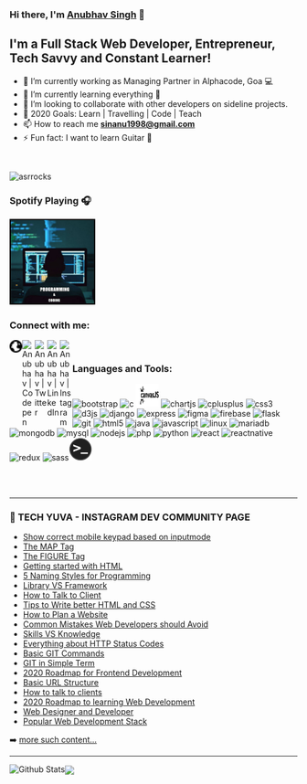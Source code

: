 ### Hi there, I'm [Anubhav Singh][website] 👋

## I'm a Full Stack Web Developer, Entrepreneur, Tech Savvy and Constant Learner!

- 🔭 I’m currently working as Managing Partner in Alphacode, Goa 💻
- 🌱 I’m currently learning everything 🤣
- 👯 I’m looking to collaborate with other developers on sideline projects.
- 🥅 2020 Goals: Learn | Travelling | Code | Teach
- 📫 How to reach me **sinanu1998@gmail.com**
- ⚡ Fun fact: I want to learn Guitar 🎸
<br />
<p align="left"> <img src="https://komarev.com/ghpvc/?username=asrrocks" alt="asrrocks" /> </p>

### Spotify Playing 🎧
[<img src="https://github.com/asrrocks/asrrocks/blob/master/1.jpeg" alt="Programmer Playlist" width="150" />](https://open.spotify.com/playlist/6vWEpKDjVitlEDrOmLjIAj?si=Zb83KCu8Qc-x3xo53r6TsQ)

### Connect with me:

[<img align="left" alt="Portfolio Website" width="22px" src="https://raw.githubusercontent.com/iconic/open-iconic/master/svg/globe.svg" />][website]
[<img align="left" alt="Anubhav | Codepen" width="22px" src="https://cdn.jsdelivr.net/npm/simple-icons@3.0.1/icons/codepen.svg" />][codepen]
[<img align="left" alt="Anubhav | Twitter" width="22px" src="https://cdn.jsdelivr.net/npm/simple-icons@v3/icons/twitter.svg" />][twitter]
[<img align="left" alt="Anubhav | LinkedIn" width="22px" src="https://cdn.jsdelivr.net/npm/simple-icons@v3/icons/linkedin.svg" />][linkedin]
[<img align="left" alt="Anubhav | Instagram" width="22px" src="https://cdn.jsdelivr.net/npm/simple-icons@v3/icons/instagram.svg" />][instagram]

<br />

### Languages and Tools:

<p align="left"><img src="https://devicons.github.io/devicon/devicon.git/icons/bootstrap/bootstrap-plain.svg" alt="bootstrap" width="40" height="40"/> <img src="https://devicons.github.io/devicon/devicon.git/icons/c/c-original.svg" alt="c" width="40" height="40"/> <img src="https://raw.githubusercontent.com/Hardik0307/Hardik0307/master/assets/canvasjs-charts.svg" alt="canvasjs" width="40" height="40"/> <img src="https://www.chartjs.org/media/logo-title.svg" alt="chartjs" width="40" height="40"/> <img src="https://devicons.github.io/devicon/devicon.git/icons/cplusplus/cplusplus-original.svg" alt="cplusplus" width="40" height="40"/> <img src="https://devicons.github.io/devicon/devicon.git/icons/css3/css3-original-wordmark.svg" alt="css3" width="40" height="40"/> <img src="https://devicons.github.io/devicon/devicon.git/icons/d3js/d3js-original.svg" alt="d3js" width="40" height="40"/> <img src="https://devicons.github.io/devicon/devicon.git/icons/django/django-original.svg" alt="django" width="40" height="40"/> <img src="https://devicons.github.io/devicon/devicon.git/icons/express/express-original-wordmark.svg" alt="express" width="40" height="40"/> <img src="https://www.vectorlogo.zone/logos/figma/figma-icon.svg" alt="figma" width="40" height="40"/> <img src="https://www.vectorlogo.zone/logos/firebase/firebase-icon.svg" alt="firebase" width="40" height="40"/> <img src="https://www.vectorlogo.zone/logos/pocoo_flask/pocoo_flask-icon.svg" alt="flask" width="40" height="40"/> <img src="https://www.vectorlogo.zone/logos/git-scm/git-scm-icon.svg" alt="git" width="40" height="40"/> <img src="https://devicons.github.io/devicon/devicon.git/icons/html5/html5-original-wordmark.svg" alt="html5" width="40" height="40"/> <img src="https://devicons.github.io/devicon/devicon.git/icons/java/java-original-wordmark.svg" alt="java" width="40" height="40"/> <img src="https://devicons.github.io/devicon/devicon.git/icons/javascript/javascript-original.svg" alt="javascript" width="40" height="40"/> <img src="https://devicons.github.io/devicon/devicon.git/icons/linux/linux-original.svg" alt="linux" width="40" height="40"/> <img src="https://www.vectorlogo.zone/logos/mariadb/mariadb-icon.svg" alt="mariadb" width="40" height="40"/> <img src="https://devicons.github.io/devicon/devicon.git/icons/mongodb/mongodb-original-wordmark.svg" alt="mongodb" width="40" height="40"/> <img src="https://devicons.github.io/devicon/devicon.git/icons/mysql/mysql-original-wordmark.svg" alt="mysql" width="40" height="40"/> <img src="https://devicons.github.io/devicon/devicon.git/icons/nodejs/nodejs-original-wordmark.svg" alt="nodejs" width="40" height="40"/> <img src="https://devicons.github.io/devicon/devicon.git/icons/php/php-original.svg" alt="php" width="40" height="40"/> <img src="https://devicons.github.io/devicon/devicon.git/icons/python/python-original.svg" alt="python" width="40" height="40"/> <img src="https://devicons.github.io/devicon/devicon.git/icons/react/react-original-wordmark.svg" alt="react" width="40" height="40"/> <img src="https://reactnative.dev/img/header_logo.svg" alt="reactnative" width="40" height="40"/> <img src="https://devicons.github.io/devicon/devicon.git/icons/redux/redux-original.svg" alt="redux" width="40" height="40"/> <img src="https://devicons.github.io/devicon/devicon.git/icons/sass/sass-original.svg" alt="sass" width="40" height="40"/><img src="https://raw.githubusercontent.com/github/explore/80688e429a7d4ef2fca1e82350fe8e3517d3494d/topics/terminal/terminal.png" alt="sass" width="40" height="40"/></p>

<br />
<br />

---

### 📕 TECH YUVA - INSTAGRAM DEV COMMUNITY PAGE
- [Show correct mobile keypad based on inputmode](https://www.instagram.com/p/CFOYMUcjTtv/)
- [The MAP Tag](https://www.instagram.com/p/CFL1d23D8uw/)
- [The FIGURE Tag](https://www.instagram.com/p/CFJP69hjVhz/)
- [Getting started with HTML](https://www.instagram.com/p/CFG_in3D2kJ/)
- [5 Naming Styles for Programming](https://www.instagram.com/p/CE3lfCVDsDM/)
- [Library VS Framework](https://www.instagram.com/p/CEoIzstDPef/)
- [How to Talk to Client](https://www.instagram.com/p/CEdWkSwDMz5/)
- [Tips to Write better HTML and CSS](https://www.instagram.com/p/CEULNTaD4W_/)
- [How to Plan a Website](https://www.instagram.com/p/CELQRDuDgqK/)
- [Common Mistakes Web Developers should Avoid](https://www.instagram.com/p/CEHF54pj-LW/)
- [Skills VS Knowledge](https://www.instagram.com/p/CD-4ZZcjeSD/)
- [Everything about HTTP Status Codes](https://www.instagram.com/p/CD754lEjPr4/)
- [Basic GIT Commands](https://www.instagram.com/p/CD24-reBuTe/)
- [GIT in Simple Term](https://www.instagram.com/p/CDx5rBohbQQ/)
- [2020 Roadmap for Frontend Development](https://www.instagram.com/p/CDvH8ERBJwC/)
- [Basic URL Structure](https://www.instagram.com/p/CDqmQQvhBo3/)
- [How to talk to clients](https://www.instagram.com/p/CEdWkSwDMz5/)
- [2020 Roadmap to learning Web Development](https://www.instagram.com/p/CDofdaGhIk_/)
- [Web Designer and Developer](https://www.instagram.com/p/CDnlwb5BF0R/)
- [Popular Web Development Stack](https://www.instagram.com/p/CDlyOWPBvYt/)


➡️ [more such content...](https://instagram.com/tech.yuva)

---

<img align="left" alt="Github Stats" src="https://github-readme-stats.vercel.app/api?username=asrrocks&show_icons=true&hide_border=true&include_all_commits=true&theme=radical" />
<img align="center" src="https://github-readme-stats.anuraghazra1.vercel.app/api/top-langs/?username=asrrocks&theme=radical" />

[website]: https://fresume.in/anubhav
[codepen]: https://codepen.io/sinanu1998
[twitter]: https://twitter.com/ASRAnubhav
[instagram]: https://www.instagram.com/anubhav_singh18/
[linkedin]: https://www.linkedin.com/in/anubhavsingh1998/
